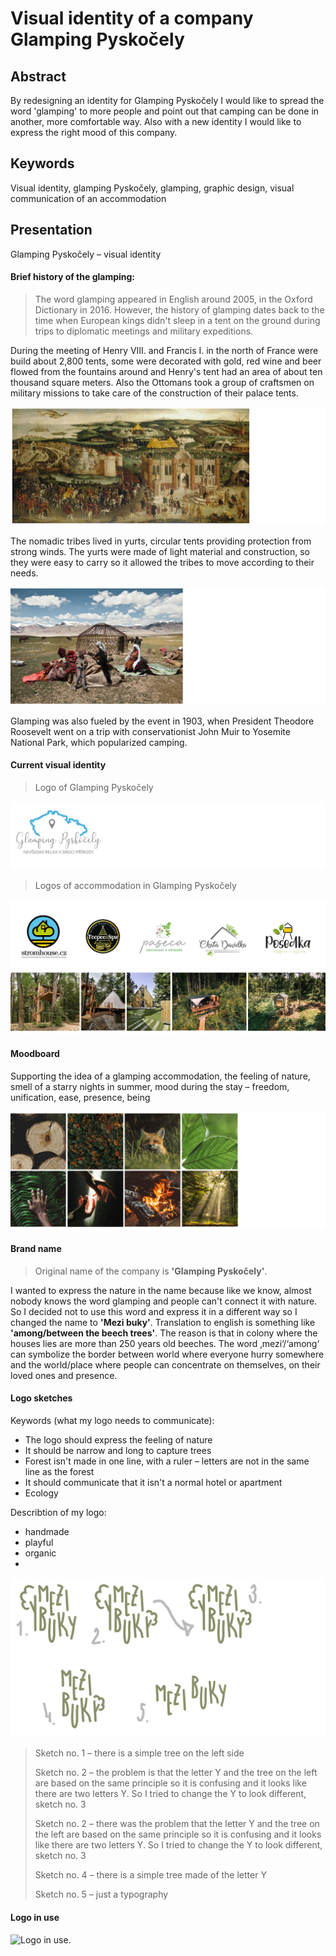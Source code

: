 # Visual identity of a company Glamping Pyskočely

## Abstract
By redesigning an identity for Glamping Pyskočely I would like to spread the word 'glamping' to more people and point out that camping can be done in another, more comfortable way. Also with a new identity I would like to express the right mood of this company.

## Keywords
Visual identity, glamping Pyskočely, glamping, graphic design, visual communication of an accommodation

## Presentation
Glamping Pyskočely – visual identity
#### Brief history of the glamping:
> The word glamping appeared in English around 2005, in the Oxford Dictionary in 2016. However, the history of glamping dates back to the time when European kings didn't sleep in a tent on the ground during trips to diplomatic meetings and military expeditions. 

During the meeting of Henry VIII. and Francis I. in the north of France were build about 2,800 tents, some were decorated with gold, red wine and beer flowed from the fountains around and Henry's tent had an area of about ten thousand square meters. Also the Ottomans took a group of craftsmen on military missions to take care of the construction of their palace tents.

![history.](img/history1.jpg)

The nomadic tribes lived in yurts, circular tents providing protection from strong winds. The yurts were made of light material and construction, so they were easy to carry so it allowed the tribes to move according to their needs.

![Yurt.](img/yurt2.jpg)

Glamping was also fueled by the event in 1903, when President Theodore Roosevelt went on a trip with conservationist John Muir to Yosemite National Park, which popularized camping. 

#### Current visual identity
> Logo of Glamping Pyskočely

![Logo of Glamping Pyskočely.](img/logo2.jpg)

> Logos of accommodation in Glamping Pyskočely

![Logos of accommodations in Glamping Pyskočely.](img/loga1.jpg)
![Accommodations of Glamping Pyskočely.](img/accommodation1.jpg)

#### Moodboard
Supporting the idea of a glamping accommodation, the feeling of nature, smell of a starry nights in summer, mood during the stay – freedom, unification, ease, presence, being

![Moodboard.](img/moodboard1.jpg)
#### Brand name
> Original name of the company is **'Glamping Pyskočely'**. 

I wanted to express the nature in the name because like we know, almost nobody knows the word glamping and people can't connect it with nature. So I decided not to use this word and express it in a different way so I changed the name to **'Mezi buky'**. Translation to english is something like **'among/between the beech trees'**. The reason is that in colony where the houses lies are more than 250 years old beeches. The word ‚mezi‘/‘among‘ can symbolize the border between world where everyone hurry somewhere and the world/place where people can concentrate on themselves, on their loved ones and presence.

#### Logo sketches

Keywords (what my logo needs to communicate):

- The logo should express the feeling of nature
- It should be narrow and long to capture trees
- Forest isn't made in one line, with a ruler – letters are not in the same line as the forest
- It should communicate that it isn't a normal hotel or apartment
- Ecology

Describtion of my logo:
- handmade
- playful
- organic
- 

![Logo sketches.](img/sketches1.jpg)

> Sketch no. 1 – there is a simple tree on the left side
> 
> Sketch no. 2 – the problem is that the letter Y and the tree on the left are based on the same principle so it is confusing and it looks like there are two letters Y. So I tried to change the Y to look different, sketch no. 3
> 
> Sketch no. 2 – there was the problem that the letter Y and the tree on the left are based on the same principle so it is confusing and it looks like there are two letters Y. So I tried to change the Y to look different, sketch no. 3
> 
> Sketch no. 4 – there is a simple tree made of the letter Y
> 
> Sketch no. 5 – just a typography

#### Logo in use

![Logo in use.](img/use.jpg)



